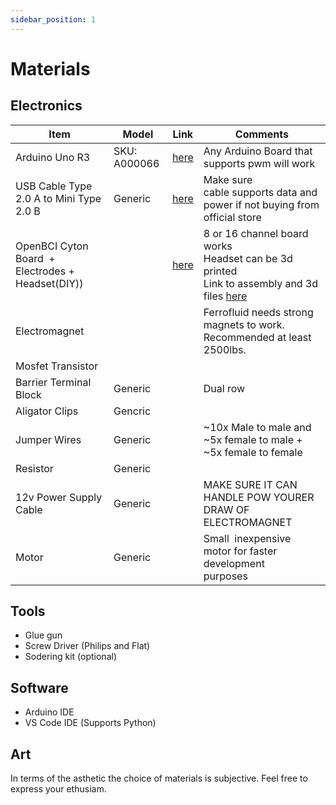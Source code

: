 ```yaml
---
sidebar_position: 1
---
```

# Materials

## Electronics

| Item                                               | Model        | Link                                                                                  | Comments                                                                                                                                                                   |
| -------------------------------------------------- | ------------ | ------------------------------------------------------------------------------------- | -------------------------------------------------------------------------------------------------------------------------------------------------------------------------- |
| Arduino Uno R3                                     | SKU: A000066 | [here](https://store.arduino.cc/products/arduino-uno-rev3)                               | Any Arduino Board that supports pwm will work                                                                                                                              |
| USB Cable Type 2.0 A to Mini Type 2.0 B           | Generic      | [here](https://store.arduino.cc/collections/cables-wires/products/usb-2-0-cable-type-ab) | Make sure cable supports data and power if not buying from<br />official store                                                                                            |
| OpenBCI Cyton Board  + Electrodes + Headset(DIY)) |              | [here](https://shop.openbci.com/products/d-i-y-neurotechnologists-starter-kit)           | 8 or 16 channel board works<br />Headset can be 3d printed<br />Link to assembly and 3d files [here](https://github.com/OpenBCI/Ultracortex/tree/master/Mark_IV/MarkIV-FINAL) |
| Electromagnet                                      |              |                                                                                       | Ferrofluid needs strong magnets to work.<br />Recommended at least 2500lbs.                                                                                               |
| Mosfet Transistor                                  |              |                                                                                       |                                                                                                                                                                            |
| Barrier Terminal Block                             | Generic      |                                                                                       | Dual row                                                                                                                                                                   |
| Aligator Clips                                     | Gencric      |                                                                                       |                                                                                                                                                                            |
| Jumper Wires                                       | Generic      |                                                                                       | ~10x Male to male and ~5x female to male + ~5x female to female                                                                                                            |
| Resistor                                           | Generic      |                                                                                       |                                                                                                                                                                            |
| 12v Power Supply Cable                             | Generic      |                                                                                       | MAKE SURE IT CAN HANDLE POW YOURER DRAW OF ELECTROMAGNET                                                                                                                   |
| Motor                                              | Generic      |                                                                                       | Small  inexpensive motor for faster development<br />purposes                                                                                                             |

## Tools

* Glue gun
* Screw Driver (Philips and Flat)
* Sodering kit (optional)

## Software

* Arduino IDE
* VS Code IDE (Supports Python)

## Art

In terms of the asthetic the choice of materials is subjective. Feel free to express your ethusiam.
